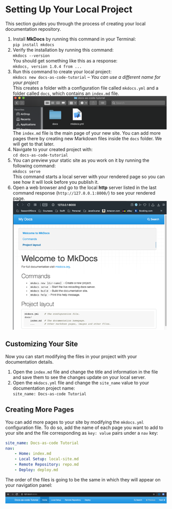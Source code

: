 # Setting Up Your Local Project

This section guides you through the process of creating your local documentation repository.

1. Install **MkDocs** by running this command in your Terminal:  
`pip install mkdocs`
2. Verify the installation by running this command:  
`mkdocs --version`  
You should get something like this as a response:  
`mkdocs, version 1.0.4 from ...`
3. Run this command to create your local project:  
`mkdocs new docs-as-code-tutorial` – _You can use a different name for your project_  
This creates a folder with a configuration file called `mkdocs.yml` and a folder called `docs`, which contains an `index.md` file.  
![created-docs](created-docs.png)
The `index.md` file is the main page of your new site. You can add more pages there by creating new Markdown files inside the `docs` folder. We will get to that later.
4. Navigate to your created project with:  
`cd docs-as-code-tutorial`
5. You can preview your static site as you work on it by running the following command:  
`mkdocs serve`  
This command starts a local server with your rendered page so you can see how it will look before you publish it.
6. Open a web browser and go to the local **http** server listed in the last command response (`http://127.0.0.1:8000/`) to see your rendered page.
![rendered-page](rendered-page.png)

## Customizing Your Site

Now you can start modifying the files in your project with your documentation details.

1. Open the `index.md` file and change the title and information in the file and save them to see the changes update on your local server.
2. Open the `mkdocs.yml` file and change the `site_name` value to your documentation project name:  
`site_name: Docs-as-code Tutorial`

## Creating More Pages

You can add more pages to your site by modifying the `mkdocs.yml` configuration file. To do so, add the name of each page you want to add to your site and the file corresponding as `key: value` pairs under a `nav` key:

```yaml
site_name: Docs-as-code Tutorial
nav:
    - Home: index.md
    - Local Setup: local-site.md
    - Remote Repository: repo.md
    - Deploy: deploy.md
```

The order of the files is going to be the same in which they will appear on your navigation panel:

![nav-panel](nav-panel.png)